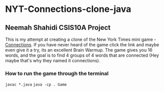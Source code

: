 # NYT-Connections-clone-java
## Neemah Shahidi CSIS10A Project
This is my attempt at creating a clone of the New York Times mini game - [Connections](https://www.nytimes.com/games/connections). If you have never heard of the game click the link and maybe even give it a try, its an excellent Brain Warmup.
The game gives you 16 words, and the goal is to find 4 groups of 4 words that are connected (Hey maybe that's why they named it connections). 
### How to run the game through the terminal 
`javac *.java` 
`java -cp . Game`
